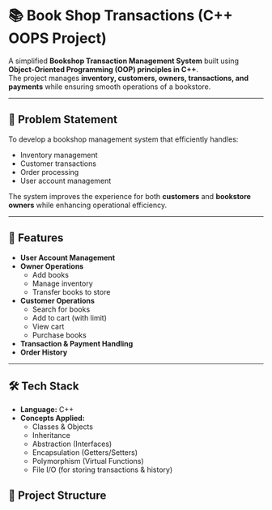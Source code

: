 # 📚 Book Shop Transactions (C++ OOPS Project)

A simplified **Bookshop Transaction Management System** built using **Object-Oriented Programming (OOP) principles in C++**.  
The project manages **inventory, customers, owners, transactions, and payments** while ensuring smooth operations of a bookstore.

---

## 🎯 Problem Statement
To develop a bookshop management system that efficiently handles:
- Inventory management  
- Customer transactions  
- Order processing  
- User account management  

The system improves the experience for both **customers** and **bookstore owners** while enhancing operational efficiency.

---

## 🚀 Features
- **User Account Management**
- **Owner Operations**  
  - Add books  
  - Manage inventory  
  - Transfer books to store  
- **Customer Operations**  
  - Search for books  
  - Add to cart (with limit)  
  - View cart  
  - Purchase books  
- **Transaction & Payment Handling**
- **Order History**

---

## 🛠️ Tech Stack
- **Language:** C++  
- **Concepts Applied:**  
  - Classes & Objects  
  - Inheritance  
  - Abstraction (Interfaces)  
  - Encapsulation (Getters/Setters)  
  - Polymorphism (Virtual Functions)  
  - File I/O (for storing transactions & history)



## 📂 Project Structure
